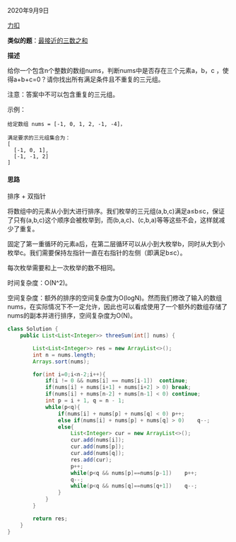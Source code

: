 2020年9月9日

[力扣](https://leetcode-cn.com/problems/3sum/submissions/)

**类似的题**：[最接近的三数之和](最接近的三数之和.md)

**描述**

给你一个包含n个整数的数组nums，判断nums中是否存在三个元素a，b，c ，使得a+b+c=0？请你找出所有满足条件且不重复的三元组。

注意：答案中不可以包含重复的三元组。

示例：
```
给定数组 nums = [-1, 0, 1, 2, -1, -4]，

满足要求的三元组集合为：
[
  [-1, 0, 1],
  [-1, -1, 2]
]
```
#### 思路

排序 + 双指针

将数组中的元素从小到大进行排序。我们枚举的三元组(a,b,c)满足a≤b≤c，保证了只有(a,b,c)这个顺序会被枚举到，而(b,a,c)、(c,b,a)等等这些不会，这样就减少了重复。

固定了第一重循环的元素a后，在第二层循环可以从小到大枚举b，同时从大到小枚举c。我们需要保持左指针一直在右指针的左侧（即满足b≤c）。

每次枚举需要和上一次枚举的数不相同。

时间复杂度：O(N^2)。

空间复杂度：额外的排序的空间复杂度为O(logN)。然而我们修改了输入的数组nums，在实际情况下不一定允许，因此也可以看成使用了一个额外的数组存储了nums的副本并进行排序，空间复杂度为O(N)。

```java
class Solution {
    public List<List<Integer>> threeSum(int[] nums) {

        List<List<Integer>> res = new ArrayList<>();
        int n = nums.length;
        Arrays.sort(nums);

        for(int i=0;i<n-2;i++){
            if(i != 0 && nums[i] == nums[i-1])  continue;
            if(nums[i] + nums[i+1] + nums[i+2] > 0) break; 
            if(nums[i] + nums[n-2] + nums[n-1] < 0) continue; 
            int p = i + 1, q = n - 1;
            while(p<q){
                if(nums[i] + nums[p] + nums[q] < 0) p++;
                else if(nums[i] + nums[p] + nums[q] > 0)    q--;
                else{
                    List<Integer> cur = new ArrayList<>();
                    cur.add(nums[i]);
                    cur.add(nums[p]);
                    cur.add(nums[q]);
                    res.add(cur);
                    p++;
                    while(p<q && nums[p]==nums[p-1])    p++;
                    q--;
                    while(p<q && nums[q]==nums[q+1])    q--;
                }
            }
        }

        return res;
    }
}
```
